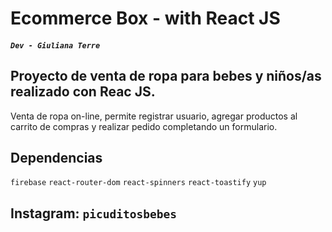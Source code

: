 # Ecommerce Box - with React JS
##### `Dev - Giuliana Terre`


## Proyecto de venta de ropa para bebes y niños/as realizado con Reac JS.

Venta de ropa on-line, permite registrar usuario, agregar productos al carrito de compras y realizar pedido completando un formulario. 


## Dependencias
`firebase` `react-router-dom` `react-spinners` `react-toastify` `yup`


## Instagram: `picuditosbebes`